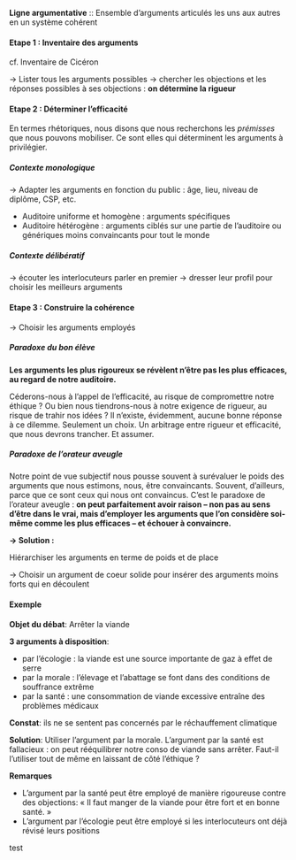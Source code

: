 
**Ligne argumentative** ::  Ensemble d’arguments articulés les uns aux autres en un système cohérent

#### Etape 1 : Inventaire des arguments

cf. Inventaire de Cicéron

→ Lister tous les arguments possibles
→ chercher les objections et les réponses possibles à ses objections : **on détermine la rigueur**

#### Etape 2 : Déterminer l’efficacité

En termes rhétoriques, nous disons que nous recherchons les _prémisses_ que nous pouvons mobiliser. Ce sont elles qui déterminent les arguments à privilégier.

##### Contexte monologique

→ Adapter les arguments en fonction du public : âge, lieu, niveau de diplôme, CSP, etc.

- Auditoire uniforme et homogène : arguments spécifiques
- Auditoire hétérogène : arguments ciblés sur une partie de l’auditoire ou génériques moins convaincants pour tout le monde

##### Contexte délibératif

→ écouter les interlocuteurs parler en premier 
→ dresser leur profil pour choisir les meilleurs arguments 

#### Etape 3 : Construire la cohérence

→ Choisir les arguments employés

##### Paradoxe du bon élève

**Les arguments les plus rigoureux se révèlent n’être pas les plus efficaces, au regard de notre auditoire.**

Céderons-nous à l’appel de l’efficacité, au risque de compromettre notre éthique ? Ou bien nous tiendrons-nous à notre exigence de rigueur, au risque de trahir nos idées ? Il n’existe, évidemment, aucune bonne réponse à ce dilemme. Seulement un choix. Un arbitrage entre rigueur et efficacité, que nous devrons trancher. Et assumer.

##### Paradoxe de l’orateur aveugle

Notre point de vue subjectif nous pousse souvent à surévaluer le poids des arguments que nous estimons, nous, être convaincants. Souvent, d’ailleurs, parce que ce sont ceux qui nous ont convaincus. 
C’est le paradoxe de l’orateur aveugle : **on peut parfaitement avoir raison – non pas au sens d’être dans le vrai, mais d’employer les arguments que l’on considère soi-même comme les plus efficaces – et échouer à convaincre.**

**→ Solution :**

Hiérarchiser les arguments en terme de poids et de place

→ Choisir un argument de coeur solide pour insérer des arguments moins forts qui en découlent

#### Exemple

**Objet du débat**: Arrêter la viande

**3 arguments à disposition**:
- par l’écologie : la viande est une source importante de gaz à effet de serre
- par la morale : l’élevage et l’abattage se font dans des conditions de souffrance extrême
- par la santé : une consommation de viande excessive entraîne des problèmes médicaux

**Constat**: ils ne se sentent pas concernés par le réchauffement climatique

**Solution**: 
Utiliser l’argument par la morale.
L’argument par la santé est fallacieux : on peut rééquilibrer notre conso de viande sans arrêter. Faut-il l’utiliser tout de même en laissant de côté l’éthique ?

**Remarques**

- L’argument par la santé peut être employé de manière rigoureuse contre des objections: « Il faut manger de la viande pour être fort et en bonne santé. »
- L’argument par l’écologie peut être employé si les interlocuteurs ont déjà révisé leurs positions

test

